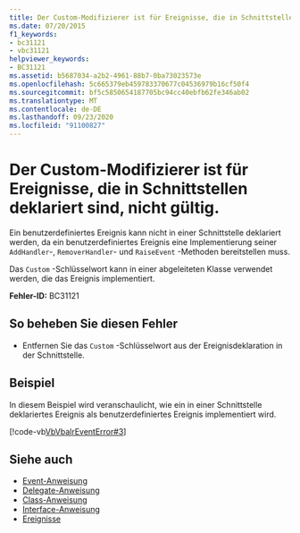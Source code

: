 ```yaml
---
title: Der Custom-Modifizierer ist für Ereignisse, die in Schnittstellen deklariert sind, nicht gültig.
ms.date: 07/20/2015
f1_keywords:
- bc31121
- vbc31121
helpviewer_keywords:
- BC31121
ms.assetid: b5687034-a2b2-4961-88b7-0ba73023573e
ms.openlocfilehash: 5c665379eb459783370677c04536979b16cf50f4
ms.sourcegitcommit: bf5c5850654187705bc94cc40ebfb62fe346ab02
ms.translationtype: MT
ms.contentlocale: de-DE
ms.lasthandoff: 09/23/2020
ms.locfileid: "91100827"
---
```

# <a name="custom-modifier-is-not-valid-on-events-declared-in-interfaces"></a>Der Custom-Modifizierer ist für Ereignisse, die in Schnittstellen deklariert sind, nicht gültig.

Ein benutzerdefiniertes Ereignis kann nicht in einer Schnittstelle deklariert werden, da ein benutzerdefiniertes Ereignis eine Implementierung seiner `AddHandler`-, `RemoverHandler`- und `RaiseEvent` -Methoden bereitstellen muss.  
  
 Das `Custom` -Schlüsselwort kann in einer abgeleiteten Klasse verwendet werden, die das Ereignis implementiert.  
  
 **Fehler-ID:** BC31121  
  
## <a name="to-correct-this-error"></a>So beheben Sie diesen Fehler  
  
- Entfernen Sie das `Custom` -Schlüsselwort aus der Ereignisdeklaration in der Schnittstelle.  
  
## <a name="example"></a>Beispiel  

 In diesem Beispiel wird veranschaulicht, wie ein in einer Schnittstelle deklariertes Ereignis als benutzerdefiniertes Ereignis implementiert wird.  
  
 [!code-vb[VbVbalrEventError#3](~/samples/snippets/visualbasic/VS_Snippets_VBCSharp/VbVbalrEventError/VB/VbVbalrEventError.vb#3)]  
  
## <a name="see-also"></a>Siehe auch

- [Event-Anweisung](../language-reference/statements/event-statement.md)
- [Delegate-Anweisung](../language-reference/statements/delegate-statement.md)
- [Class-Anweisung](../language-reference/statements/class-statement.md)
- [Interface-Anweisung](../language-reference/statements/interface-statement.md)
- [Ereignisse](../programming-guide/language-features/events/index.md)
